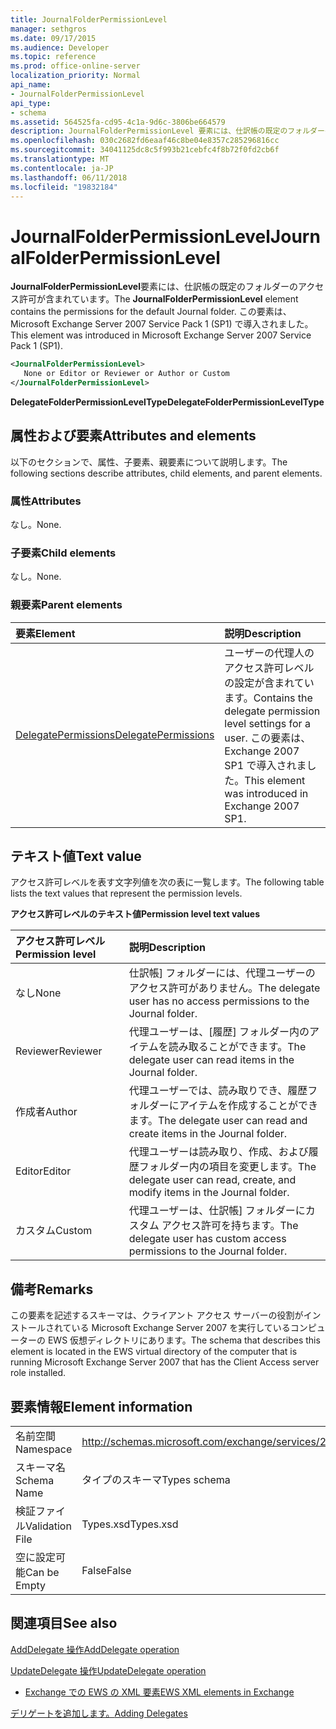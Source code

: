 ```yaml
---
title: JournalFolderPermissionLevel
manager: sethgros
ms.date: 09/17/2015
ms.audience: Developer
ms.topic: reference
ms.prod: office-online-server
localization_priority: Normal
api_name:
- JournalFolderPermissionLevel
api_type:
- schema
ms.assetid: 564525fa-cd95-4c1a-9d6c-3806be664579
description: JournalFolderPermissionLevel 要素には、仕訳帳の既定のフォルダーのアクセス許可が含まれています。 この要素は、Microsoft Exchange Server 2007 Service Pack 1 (SP1) で導入されました。
ms.openlocfilehash: 030c2682fd6eaaf46c8be04e8357c285296816cc
ms.sourcegitcommit: 34041125dc8c5f993b21cebfc4f8b72f0fd2cb6f
ms.translationtype: MT
ms.contentlocale: ja-JP
ms.lasthandoff: 06/11/2018
ms.locfileid: "19832184"
---
```

# <a name="journalfolderpermissionlevel"></a><span data-ttu-id="7548f-104">JournalFolderPermissionLevel</span><span class="sxs-lookup"><span data-stu-id="7548f-104">JournalFolderPermissionLevel</span></span>

<span data-ttu-id="7548f-105">**JournalFolderPermissionLevel**要素には、仕訳帳の既定のフォルダーのアクセス許可が含まれています。</span><span class="sxs-lookup"><span data-stu-id="7548f-105">The **JournalFolderPermissionLevel** element contains the permissions for the default Journal folder.</span></span> <span data-ttu-id="7548f-106">この要素は、Microsoft Exchange Server 2007 Service Pack 1 (SP1) で導入されました。</span><span class="sxs-lookup"><span data-stu-id="7548f-106">This element was introduced in Microsoft Exchange Server 2007 Service Pack 1 (SP1).</span></span> 
  
```xml
<JournalFolderPermissionLevel>
   None or Editor or Reviewer or Author or Custom
</JournalFolderPermissionLevel>
```

 <span data-ttu-id="7548f-107">**DelegateFolderPermissionLevelType**</span><span class="sxs-lookup"><span data-stu-id="7548f-107">**DelegateFolderPermissionLevelType**</span></span>
## <a name="attributes-and-elements"></a><span data-ttu-id="7548f-108">属性および要素</span><span class="sxs-lookup"><span data-stu-id="7548f-108">Attributes and elements</span></span>

<span data-ttu-id="7548f-109">以下のセクションで、属性、子要素、親要素について説明します。</span><span class="sxs-lookup"><span data-stu-id="7548f-109">The following sections describe attributes, child elements, and parent elements.</span></span>
  
### <a name="attributes"></a><span data-ttu-id="7548f-110">属性</span><span class="sxs-lookup"><span data-stu-id="7548f-110">Attributes</span></span>

<span data-ttu-id="7548f-111">なし。</span><span class="sxs-lookup"><span data-stu-id="7548f-111">None.</span></span>
  
### <a name="child-elements"></a><span data-ttu-id="7548f-112">子要素</span><span class="sxs-lookup"><span data-stu-id="7548f-112">Child elements</span></span>

<span data-ttu-id="7548f-113">なし。</span><span class="sxs-lookup"><span data-stu-id="7548f-113">None.</span></span>
  
### <a name="parent-elements"></a><span data-ttu-id="7548f-114">親要素</span><span class="sxs-lookup"><span data-stu-id="7548f-114">Parent elements</span></span>

|<span data-ttu-id="7548f-115">**要素**</span><span class="sxs-lookup"><span data-stu-id="7548f-115">**Element**</span></span>|<span data-ttu-id="7548f-116">**説明**</span><span class="sxs-lookup"><span data-stu-id="7548f-116">**Description**</span></span>|
|:-----|:-----|
|[<span data-ttu-id="7548f-117">DelegatePermissions</span><span class="sxs-lookup"><span data-stu-id="7548f-117">DelegatePermissions</span></span>](delegatepermissions.md) <br/> |<span data-ttu-id="7548f-118">ユーザーの代理人のアクセス許可レベルの設定が含まれています。</span><span class="sxs-lookup"><span data-stu-id="7548f-118">Contains the delegate permission level settings for a user.</span></span> <span data-ttu-id="7548f-119">この要素は、Exchange 2007 SP1 で導入されました。</span><span class="sxs-lookup"><span data-stu-id="7548f-119">This element was introduced in Exchange 2007 SP1.</span></span>  <br/> |
   
## <a name="text-value"></a><span data-ttu-id="7548f-120">テキスト値</span><span class="sxs-lookup"><span data-stu-id="7548f-120">Text value</span></span>

<span data-ttu-id="7548f-121">アクセス許可レベルを表す文字列値を次の表に一覧します。</span><span class="sxs-lookup"><span data-stu-id="7548f-121">The following table lists the text values that represent the permission levels.</span></span>
  
<span data-ttu-id="7548f-122">**アクセス許可レベルのテキスト値**</span><span class="sxs-lookup"><span data-stu-id="7548f-122">**Permission level text values**</span></span>

|<span data-ttu-id="7548f-123">**アクセス許可レベル**</span><span class="sxs-lookup"><span data-stu-id="7548f-123">**Permission level**</span></span>|<span data-ttu-id="7548f-124">**説明**</span><span class="sxs-lookup"><span data-stu-id="7548f-124">**Description**</span></span>|
|:-----|:-----|
|<span data-ttu-id="7548f-125">なし</span><span class="sxs-lookup"><span data-stu-id="7548f-125">None</span></span>  <br/> |<span data-ttu-id="7548f-126">仕訳帳] フォルダーには、代理ユーザーのアクセス許可がありません。</span><span class="sxs-lookup"><span data-stu-id="7548f-126">The delegate user has no access permissions to the Journal folder.</span></span>  <br/> |
|<span data-ttu-id="7548f-127">Reviewer</span><span class="sxs-lookup"><span data-stu-id="7548f-127">Reviewer</span></span>  <br/> |<span data-ttu-id="7548f-128">代理ユーザーは、[履歴] フォルダー内のアイテムを読み取ることができます。</span><span class="sxs-lookup"><span data-stu-id="7548f-128">The delegate user can read items in the Journal folder.</span></span>  <br/> |
|<span data-ttu-id="7548f-129">作成者</span><span class="sxs-lookup"><span data-stu-id="7548f-129">Author</span></span>  <br/> |<span data-ttu-id="7548f-130">代理ユーザーでは、読み取りでき、履歴フォルダーにアイテムを作成することができます。</span><span class="sxs-lookup"><span data-stu-id="7548f-130">The delegate user can read and create items in the Journal folder.</span></span>  <br/> |
|<span data-ttu-id="7548f-131">Editor</span><span class="sxs-lookup"><span data-stu-id="7548f-131">Editor</span></span>  <br/> |<span data-ttu-id="7548f-132">代理ユーザーは読み取り、作成、および履歴フォルダー内の項目を変更します。</span><span class="sxs-lookup"><span data-stu-id="7548f-132">The delegate user can read, create, and modify items in the Journal folder.</span></span>  <br/> |
|<span data-ttu-id="7548f-133">カスタム</span><span class="sxs-lookup"><span data-stu-id="7548f-133">Custom</span></span>  <br/> |<span data-ttu-id="7548f-134">代理ユーザーは、仕訳帳] フォルダーにカスタム アクセス許可を持ちます。</span><span class="sxs-lookup"><span data-stu-id="7548f-134">The delegate user has custom access permissions to the Journal folder.</span></span>  <br/> |
   
## <a name="remarks"></a><span data-ttu-id="7548f-135">備考</span><span class="sxs-lookup"><span data-stu-id="7548f-135">Remarks</span></span>

<span data-ttu-id="7548f-136">この要素を記述するスキーマは、クライアント アクセス サーバーの役割がインストールされている Microsoft Exchange Server 2007 を実行しているコンピューターの EWS 仮想ディレクトリにあります。</span><span class="sxs-lookup"><span data-stu-id="7548f-136">The schema that describes this element is located in the EWS virtual directory of the computer that is running Microsoft Exchange Server 2007 that has the Client Access server role installed.</span></span>
  
## <a name="element-information"></a><span data-ttu-id="7548f-137">要素情報</span><span class="sxs-lookup"><span data-stu-id="7548f-137">Element information</span></span>

|||
|:-----|:-----|
|<span data-ttu-id="7548f-138">名前空間</span><span class="sxs-lookup"><span data-stu-id="7548f-138">Namespace</span></span>  <br/> |http://schemas.microsoft.com/exchange/services/2006/types  <br/> |
|<span data-ttu-id="7548f-139">スキーマ名</span><span class="sxs-lookup"><span data-stu-id="7548f-139">Schema Name</span></span>  <br/> |<span data-ttu-id="7548f-140">タイプのスキーマ</span><span class="sxs-lookup"><span data-stu-id="7548f-140">Types schema</span></span>  <br/> |
|<span data-ttu-id="7548f-141">検証ファイル</span><span class="sxs-lookup"><span data-stu-id="7548f-141">Validation File</span></span>  <br/> |<span data-ttu-id="7548f-142">Types.xsd</span><span class="sxs-lookup"><span data-stu-id="7548f-142">Types.xsd</span></span>  <br/> |
|<span data-ttu-id="7548f-143">空に設定可能</span><span class="sxs-lookup"><span data-stu-id="7548f-143">Can be Empty</span></span>  <br/> |<span data-ttu-id="7548f-144">False</span><span class="sxs-lookup"><span data-stu-id="7548f-144">False</span></span>  <br/> |
   
## <a name="see-also"></a><span data-ttu-id="7548f-145">関連項目</span><span class="sxs-lookup"><span data-stu-id="7548f-145">See also</span></span>



[<span data-ttu-id="7548f-146">AddDelegate 操作</span><span class="sxs-lookup"><span data-stu-id="7548f-146">AddDelegate operation</span></span>](adddelegate-operation.md)
  
[<span data-ttu-id="7548f-147">UpdateDelegate 操作</span><span class="sxs-lookup"><span data-stu-id="7548f-147">UpdateDelegate operation</span></span>](updatedelegate-operation.md)


- [<span data-ttu-id="7548f-148">Exchange での EWS の XML 要素</span><span class="sxs-lookup"><span data-stu-id="7548f-148">EWS XML elements in Exchange</span></span>](ews-xml-elements-in-exchange.md)


[<span data-ttu-id="7548f-149">デリゲートを追加します。</span><span class="sxs-lookup"><span data-stu-id="7548f-149">Adding Delegates</span></span>](http://msdn.microsoft.com/library/3a744150-66a3-4a13-9433-793603ba5038%28Office.15%29.aspx)

